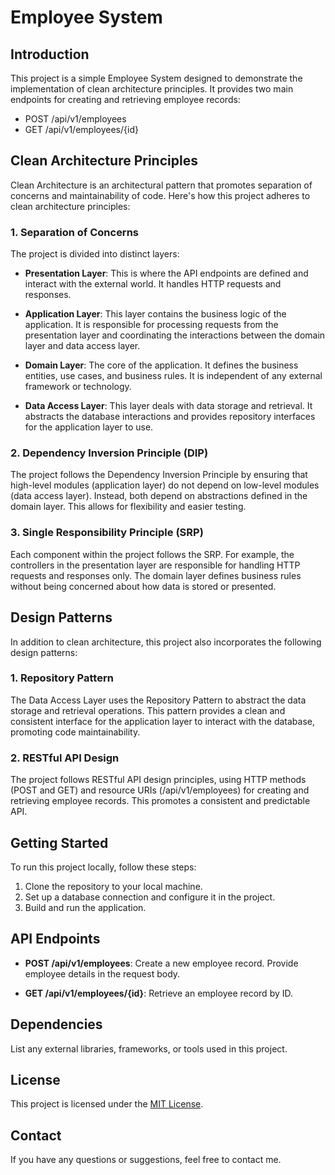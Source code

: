# Employee System

## Introduction

This project is a simple Employee System designed to demonstrate the implementation of clean architecture principles. It provides two main endpoints for creating and retrieving employee records:

- POST /api/v1/employees
- GET /api/v1/employees/{id}

## Clean Architecture Principles

Clean Architecture is an architectural pattern that promotes separation of concerns and maintainability of code. Here's how this project adheres to clean architecture principles:

### 1. Separation of Concerns

The project is divided into distinct layers:

- **Presentation Layer**: This is where the API endpoints are defined and interact with the external world. It handles HTTP requests and responses.

- **Application Layer**: This layer contains the business logic of the application. It is responsible for processing requests from the presentation layer and coordinating the interactions between the domain layer and data access layer.

- **Domain Layer**: The core of the application. It defines the business entities, use cases, and business rules. It is independent of any external framework or technology.

- **Data Access Layer**: This layer deals with data storage and retrieval. It abstracts the database interactions and provides repository interfaces for the application layer to use.

### 2. Dependency Inversion Principle (DIP)

The project follows the Dependency Inversion Principle by ensuring that high-level modules (application layer) do not depend on low-level modules (data access layer). Instead, both depend on abstractions defined in the domain layer. This allows for flexibility and easier testing.

### 3. Single Responsibility Principle (SRP)

Each component within the project follows the SRP. For example, the controllers in the presentation layer are responsible for handling HTTP requests and responses only. The domain layer defines business rules without being concerned about how data is stored or presented.

## Design Patterns

In addition to clean architecture, this project also incorporates the following design patterns:

### 1. Repository Pattern

The Data Access Layer uses the Repository Pattern to abstract the data storage and retrieval operations. This pattern provides a clean and consistent interface for the application layer to interact with the database, promoting code maintainability.

### 2. RESTful API Design

The project follows RESTful API design principles, using HTTP methods (POST and GET) and resource URIs (/api/v1/employees) for creating and retrieving employee records. This promotes a consistent and predictable API.

## Getting Started

To run this project locally, follow these steps:

1. Clone the repository to your local machine.
2. Set up a database connection and configure it in the project.
3. Build and run the application.

## API Endpoints

- **POST /api/v1/employees**: Create a new employee record. Provide employee details in the request body.

- **GET /api/v1/employees/{id}**: Retrieve an employee record by ID.

## Dependencies

List any external libraries, frameworks, or tools used in this project.

## License

This project is licensed under the [MIT License](LICENSE).

## Contact

If you have any questions or suggestions, feel free to contact me.

